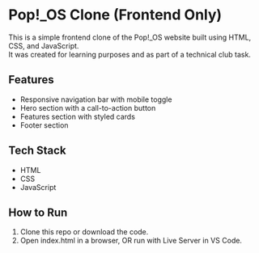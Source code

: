 # Pop!_OS Clone (Frontend Only)

This is a simple frontend clone of the Pop!_OS website built using HTML, CSS, and JavaScript.  
It was created for learning purposes and as part of a technical club task.

## Features
- Responsive navigation bar with mobile toggle
- Hero section with a call-to-action button
- Features section with styled cards
- Footer section

## Tech Stack
- HTML
- CSS
- JavaScript

## How to Run
1. Clone this repo or download the code.
2. Open index.html in a browser, OR run with Live Server in VS Code.

